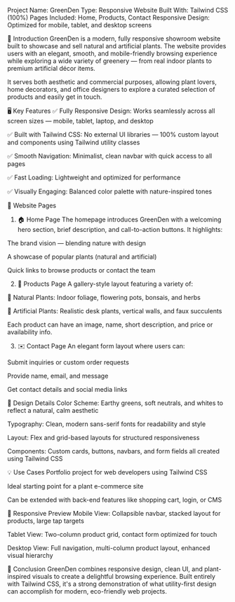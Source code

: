 Project Name: GreenDen
Type: Responsive Website
Built With: Tailwind CSS (100%)
Pages Included: Home, Products, Contact
Responsive Design: Optimized for mobile, tablet, and desktop screens

🌱 Introduction
GreenDen is a modern, fully responsive showroom website built to showcase and sell natural and artificial plants. The website provides users with an elegant, smooth, and mobile-friendly browsing experience while exploring a wide variety of greenery — from real indoor plants to premium artificial décor items.

It serves both aesthetic and commercial purposes, allowing plant lovers, home decorators, and office designers to explore a curated selection of products and easily get in touch.

🖥️ Key Features
✅ Fully Responsive Design: Works seamlessly across all screen sizes — mobile, tablet, laptop, and desktop

✅ Built with Tailwind CSS: No external UI libraries — 100% custom layout and components using Tailwind utility classes

✅ Smooth Navigation: Minimalist, clean navbar with quick access to all pages

✅ Fast Loading: Lightweight and optimized for performance

✅ Visually Engaging: Balanced color palette with nature-inspired tones

📄 Website Pages
1. 🏠 Home Page
The homepage introduces GreenDen with a welcoming hero section, brief description, and call-to-action buttons. It highlights:

The brand vision — blending nature with design

A showcase of popular plants (natural and artificial)

Quick links to browse products or contact the team

2. 🛒 Products Page
A gallery-style layout featuring a variety of:

🌿 Natural Plants: Indoor foliage, flowering pots, bonsais, and herbs

🍃 Artificial Plants: Realistic desk plants, vertical walls, and faux succulents

Each product can have an image, name, short description, and price or availability info.

3. ✉️ Contact Page
An elegant form layout where users can:

Submit inquiries or custom order requests

Provide name, email, and message

Get contact details and social media links

🎨 Design Details
Color Scheme: Earthy greens, soft neutrals, and whites to reflect a natural, calm aesthetic

Typography: Clean, modern sans-serif fonts for readability and style

Layout: Flex and grid-based layouts for structured responsiveness

Components: Custom cards, buttons, navbars, and form fields all created using Tailwind CSS

💡 Use Cases
Portfolio project for web developers using Tailwind CSS

Ideal starting point for a plant e-commerce site

Can be extended with back-end features like shopping cart, login, or CMS

📱 Responsive Preview
Mobile View: Collapsible navbar, stacked layout for products, large tap targets

Tablet View: Two-column product grid, contact form optimized for touch

Desktop View: Full navigation, multi-column product layout, enhanced visual hierarchy

🚀 Conclusion
GreenDen combines responsive design, clean UI, and plant-inspired visuals to create a delightful browsing experience. Built entirely with Tailwind CSS, it's a strong demonstration of what utility-first design can accomplish for modern, eco-friendly web projects.

